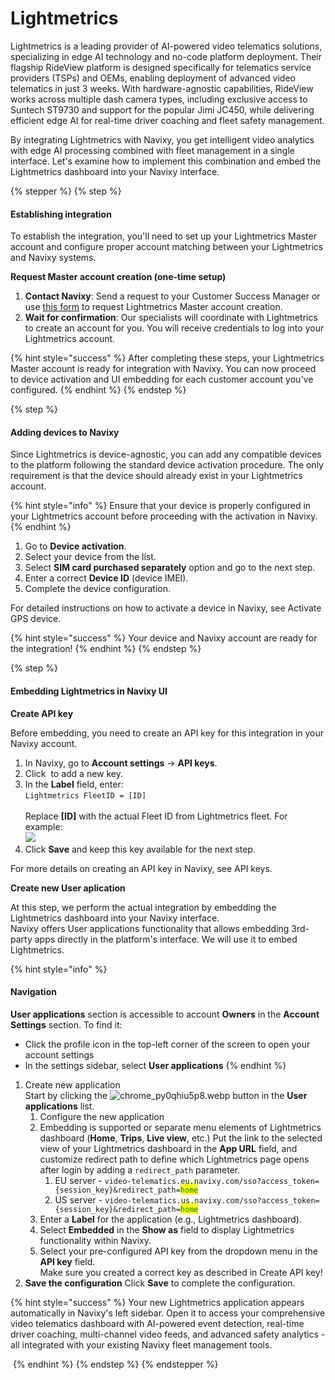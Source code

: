 # Lightmetrics

Lightmetrics is a leading provider of AI-powered video telematics solutions, specializing in edge AI technology and no-code platform deployment. Their flagship RideView platform is designed specifically for telematics service providers (TSPs) and OEMs, enabling deployment of advanced video telematics in just 3 weeks. With hardware-agnostic capabilities, RideView works across multiple dash camera types, including exclusive access to Suntech ST9730 and support for the popular Jimi JC450, while delivering efficient edge AI for real-time driver coaching and fleet safety management.

By integrating Lightmetrics with Navixy, you get intelligent video analytics with edge AI processing combined with fleet management in a single interface. Let's examine how to implement this combination and embed the Lightmetrics dashboard into your Navixy interface.

{% stepper %}
{% step %}
#### **Establishing integration**

To establish the integration, you'll need to set up your Lightmetrics Master account and configure proper account matching between your Lightmetrics and Navixy systems.

**Request Master account creation (one-time setup)**

1. **Contact Navixy**: Send a request to your Customer Success Manager or use [this form](https://www.navixy.com/contact/) to request Lightmetrics Master account creation.
2. **Wait for confirmation**: Our specialists will coordinate with Lightmetrics to create an account for you. You will receive credentials to log into your Lightmetrics account.

{% hint style="success" %}
After completing these steps, your Lightmetrics Master account is ready for integration with Navixy. You can now proceed to device activation and UI embedding for each customer account you've configured.
{% endhint %}
{% endstep %}

{% step %}
#### **Adding devices to Navixy**

Since Lightmetrics is device-agnostic, you can add any compatible devices to the platform following the standard device activation procedure. The only requirement is that the device should already exist in your Lightmetrics account.

{% hint style="info" %}
Ensure that your device is properly configured in your Lightmetrics account before proceeding with the activation in Navixy.
{% endhint %}

1. Go to **Device activation**.
2. Select your device from the list.
3. Select **SIM card purchased separately** option and go to the next step.
4. Enter a correct **Device ID** (device IMEI).
5. Complete the device configuration.

For detailed instructions on how to activate a device in Navixy, see Activate GPS device.

{% hint style="success" %}
Your device and Navixy account are ready for the integration!
{% endhint %}
{% endstep %}

{% step %}
#### **Embedding Lightmetrics in Navixy UI**

**Create API key**

Before embedding, you need to create an API key for this integration in your Navixy account.

1. In Navixy, go to **Account settings** → **API keys**.
2. Click <img src="https://2096203889-files.gitbook.io/~/files/v0/b/gitbook-x-prod.appspot.com/o/spaces%2F446mKak1zDrGv70ahuYZ%2Fuploads%2Fgit-blob-8162eb61f85ccbbb68c97e0a17a48eef5e8b574b%2Fimage-20250422-143344.png?alt=media" alt="" data-size="line"> to add a new key.
3. In the **Label** field, enter:\
   `Lightmetrics FleetID = [ID]`\
   \
   Replace **\[ID]** with the actual Fleet ID from Lightmetrics fleet. For example:\
   ![](https://2096203889-files.gitbook.io/~/files/v0/b/gitbook-x-prod.appspot.com/o/spaces%2F446mKak1zDrGv70ahuYZ%2Fuploads%2FH3TAUMSNfef8y03pvzig%2Fimage.png?alt=media\&token=7404dc3e-4cd5-431d-8b5e-bae16ea4cf7d)
4. Click **Save** and keep this key available for the next step.

For more details on creating an API key in Navixy, see API keys.

**Create new User aplication**

At this step, we perform the actual integration by embedding the Lightmetrics dashboard into your Navixy interface.\
Navixy offers User applications functionality that allows embedding 3rd-party apps directly in the platform's interface. We will use it to embed Lightmetrics.

{% hint style="info" %}
#### **Navigation**

**User applications** section is accessible to account **Owners** in the **Account Settings** section. To find it:

* Click the profile icon in the top-left corner of the screen to open your account settings
* In the settings sidebar, select **User applications**
{% endhint %}

1. Create new application\
   Start by clicking the <img src="https://2096203889-files.gitbook.io/~/files/v0/b/gitbook-x-prod.appspot.com/o/spaces%2F446mKak1zDrGv70ahuYZ%2Fuploads%2Fgit-blob-ce73c8e50f2c0264130f554788302c73bcaa6ece%2F5c189486-fbcd-47f6-ae65-953cb70ff9b2?alt=media" alt="chrome_py0qhiu5p8.webp" data-size="line"> button in the **User applications** list.
   1. Configure the new application
   2. Embedding is supported or separate menu elements of Lightmetrics dashboard (**Home**, **Trips**, **Live view**, etc.) Put the link to the selected view of your Lightmetrics dashboard in the **App URL** field, and customize redirect path to define which Lightmetrics page opens after login by adding a `redirect_path` parameter.
      1. EU server - `video-telematics.eu.navixy.com/sso?access_token={session_key}&redirect_path=`<mark style="color:green;">`home`</mark>
      2. US server - `video-telematics.us.navixy.com/sso?access_token={session_key}&redirect_path=`<mark style="color:green;">`home`</mark>
   3. Enter a **Label** for the application (e.g., Lightmetrics dashboard).
   4. Select **Embedded** in the **Show as** field to display Lightmetrics functionality within Navixy.
   5. Select your pre-configured API key from the dropdown menu in the **API key** field.\
      Make sure you created a correct key as described in Create API key!
2. **Save the configuration** Click **Save** to complete the configuration.

{% hint style="success" %}
Your new Lightmetrics application appears automatically in Navixy's left sidebar. Open it to access your comprehensive video telematics dashboard with AI-powered event detection, real-time driver coaching, multi-channel video feeds, and advanced safety analytics - all integrated with your existing Navixy fleet management tools.

<img src="https://2096203889-files.gitbook.io/~/files/v0/b/gitbook-x-prod.appspot.com/o/spaces%2F446mKak1zDrGv70ahuYZ%2Fuploads%2Fgit-blob-88f8f78de47f2ca6026f67444a8c8ef0c79f7022%2FLightmetrics-embedded.webp?alt=media" alt="" data-size="original">
{% endhint %}
{% endstep %}
{% endstepper %}

